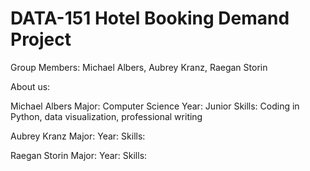 # DATA-151 Hotel Booking Demand Project

Group Members: Michael Albers, Aubrey Kranz, Raegan Storin

About us:

Michael Albers
Major: Computer Science
Year: Junior
Skills: Coding in Python, data visualization, professional writing

Aubrey Kranz
Major: 
Year:
Skills:

Raegan Storin
Major: 
Year:
Skills:
